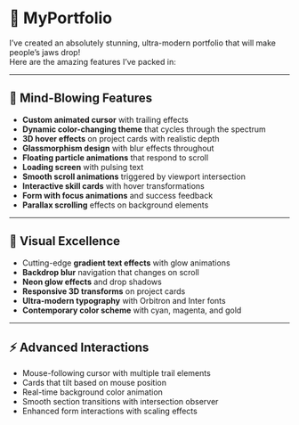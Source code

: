 <h1 class="code-line" data-line-start=0 data-line-end=1 ><a id="_MyPortfolio2_0"></a>🚀 MyPortfolio</h1>
<p class="has-line-data" data-line-start="2" data-line-end="4">I’ve created an absolutely stunning, ultra-modern portfolio that will make people’s jaws drop!<br>
Here are the amazing features I’ve packed in:</p>
<hr>
<h2 class="code-line" data-line-start=7 data-line-end=8 ><a id="_MindBlowing_Features_7"></a>🚀 Mind-Blowing Features</h2>
<ul>
<li class="has-line-data" data-line-start="9" data-line-end="10"><strong>Custom animated cursor</strong> with trailing effects</li>
<li class="has-line-data" data-line-start="10" data-line-end="11"><strong>Dynamic color-changing theme</strong> that cycles through the spectrum</li>
<li class="has-line-data" data-line-start="11" data-line-end="12"><strong>3D hover effects</strong> on project cards with realistic depth</li>
<li class="has-line-data" data-line-start="12" data-line-end="13"><strong>Glassmorphism design</strong> with blur effects throughout</li>
<li class="has-line-data" data-line-start="13" data-line-end="14"><strong>Floating particle animations</strong> that respond to scroll</li>
<li class="has-line-data" data-line-start="14" data-line-end="15"><strong>Loading screen</strong> with pulsing text</li>
<li class="has-line-data" data-line-start="15" data-line-end="16"><strong>Smooth scroll animations</strong> triggered by viewport intersection</li>
<li class="has-line-data" data-line-start="16" data-line-end="17"><strong>Interactive skill cards</strong> with hover transformations</li>
<li class="has-line-data" data-line-start="17" data-line-end="18"><strong>Form with focus animations</strong> and success feedback</li>
<li class="has-line-data" data-line-start="18" data-line-end="20"><strong>Parallax scrolling</strong> effects on background elements</li>
</ul>
<hr>
<h2 class="code-line" data-line-start=22 data-line-end=23 ><a id="_Visual_Excellence_22"></a>🌸 Visual Excellence</h2>
<ul>
<li class="has-line-data" data-line-start="24" data-line-end="25">Cutting-edge <strong>gradient text effects</strong> with glow animations</li>
<li class="has-line-data" data-line-start="25" data-line-end="26"><strong>Backdrop blur</strong> navigation that changes on scroll</li>
<li class="has-line-data" data-line-start="26" data-line-end="27"><strong>Neon glow effects</strong> and drop shadows</li>
<li class="has-line-data" data-line-start="27" data-line-end="28"><strong>Responsive 3D transforms</strong> on project cards</li>
<li class="has-line-data" data-line-start="28" data-line-end="29"><strong>Ultra-modern typography</strong> with Orbitron and Inter fonts</li>
<li class="has-line-data" data-line-start="29" data-line-end="31"><strong>Contemporary color scheme</strong> with cyan, magenta, and gold</li>
</ul>
<hr>
<h2 class="code-line" data-line-start=33 data-line-end=34 ><a id="_Advanced_Interactions_33"></a>⚡ Advanced Interactions</h2>
<ul>
<li class="has-line-data" data-line-start="35" data-line-end="36">Mouse-following cursor with multiple trail elements</li>
<li class="has-line-data" data-line-start="36" data-line-end="37">Cards that tilt based on mouse position</li>
<li class="has-line-data" data-line-start="37" data-line-end="38">Real-time background color animation</li>
<li class="has-line-data" data-line-start="38" data-line-end="39">Smooth section transitions with intersection observer</li>
<li class="has-line-data" data-line-start="39" data-line-end="40">Enhanced form interactions with scaling effects</li>
</ul>
